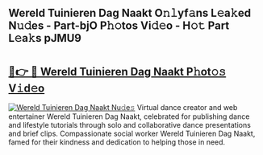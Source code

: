 ## Wereld Tuinieren Dag Naakt O𝚗𝚕yf𝚊ns L𝚎a𝚔ed N𝚞𝚍es - Part-bjO P𝚑𝚘tos Vi𝚍𝚎o - H𝚘𝚝 Part L𝚎a𝚔s pJMU9

# <h2><a href="http://kf3ag5o.oniu.top/?m=Wereld+Tuinieren+Dag+Naakt">🔗👉 🔴 Wereld Tuinieren Dag Naakt P𝚑ot𝚘𝚜 V𝚒d𝚎o</a></h2>

[![Wereld Tuinieren Dag Naakt Nu𝚍e𝚜](https://i.imgur.com/0qMVB7G.gif)](http://kf3ag5o.oniu.top/?m=Wereld+Tuinieren+Dag+Naakt)
Virtual dance creator and web entertainer Wereld Tuinieren Dag Naakt, celebrated for publishing dance and lifestyle tutorials through solo and collaborative dance presentations and brief clips. Compassionate social worker Wereld Tuinieren Dag Naakt, famed for their kindness and dedication to helping those in need.  
